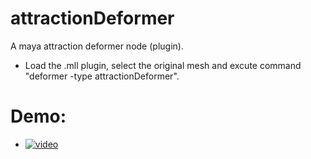 # attractionDeformer
A maya attraction deformer node (plugin).
* Load the .mll plugin, select the original mesh and excute command  
  "deformer -type attractionDeformer".
# Demo:
* [![video](https://cloud.githubusercontent.com/assets/5509512/23729596/b49f58d6-0417-11e7-9c16-6bf5d9ce216e.gif)](https://vimeo.com/207507705)
